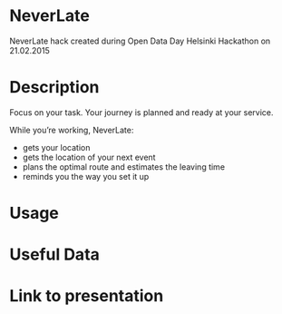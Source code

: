 # NeverLate
NeverLate hack created during Open Data Day Helsinki Hackathon on 21.02.2015

# Description
Focus on your task. Your journey is planned and ready at your service. 

While you’re working, NeverLate:

- gets your location
- gets the location of your next event
- plans the optimal route and estimates the leaving time
- reminds you the way you set it up

# Usage

# Useful Data

# Link to presentation